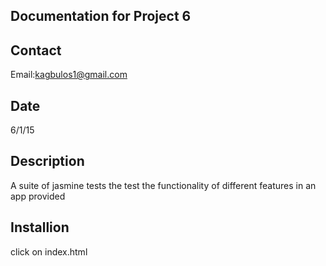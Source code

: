 Documentation for Project 6
---------------------------

Contact
-------
Email:kagbulos1@gmail.com

Date
----
6/1/15

Description
-----------
A suite of jasmine tests the test the functionality of different features in an app provided

Installion
----------
click on index.html